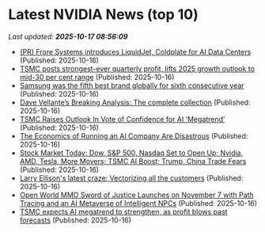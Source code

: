 # Latest NVIDIA News (top 10)
_Last updated: **2025-10-17 08:56:09**_

- [(PR) Frore Systems introduces LiquidJet, Coldplate for AI Data Centers](https://www.techpowerup.com/341958/frore-systems-introduces-liquidjet-coldplate-for-ai-data-centers) (Published: 2025-10-16)
- [TSMC posts strongest-ever quarterly profit, lifts 2025 growth outlook to mid-30 per cent range](https://economictimes.indiatimes.com/news/international/us/tsmc-posts-strongest-ever-profit-lifts-2025-growth-outlook-to-mid-30-per-cent-range/articleshow/124600212.cms) (Published: 2025-10-16)
- [Samsung was the fifth best brand globally for sixth consecutive year](https://www.sammobile.com/news/samsung-fifth-best-brand-globally-sixth-consecutive-year/) (Published: 2025-10-16)
- [Dave Vellante’s Breaking Analysis: The complete collection](https://siliconangle.com/2025/10/16/dave-vellantes-breaking-analysis-complete-collection/) (Published: 2025-10-16)
- [TSMC Raises Outlook In Vote of Confidence for AI ‘Megatrend’](https://finance.yahoo.com/news/tsmc-raises-outlook-vote-confidence-082941630.html) (Published: 2025-10-16)
- [The Economics of Running an AI Company Are Disastrous](https://biztoc.com/x/021e499d1551f25a) (Published: 2025-10-16)
- [Stock Market Today: Dow, S&P 500, Nasdaq Set to Open Up; Nvidia, AMD, Tesla, More Movers; TSMC AI Boost; Trump, China Trade Fears](https://biztoc.com/x/68d8e83e510d0d41) (Published: 2025-10-16)
- [Larry Ellison's latest craze: Vectorizing all the customers](https://www.theregister.com/2025/10/16/oracle_vectorizes_its_customers/) (Published: 2025-10-16)
- [Open World MMO Sword of Justice Launches on November 7 with Path Tracing and an AI Metaverse of Intelligent NPCs](https://wccftech.com/open-world-mmo-sword-of-justice-launches-november-7-path-tracing/) (Published: 2025-10-16)
- [TSMC expects AI megatrend to strengthen, as profit blows past forecasts](https://economictimes.indiatimes.com/tech/artificial-intelligence/tsmc-expects-ai-megatrend-to-strengthen-as-profit-blows-past-forecasts/articleshow/124598264.cms) (Published: 2025-10-16)
